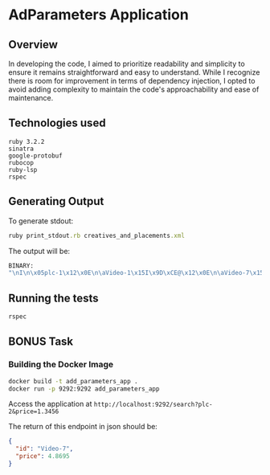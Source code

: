 # AdParameters Application

## Overview

In developing the code, I aimed to prioritize readability and simplicity to ensure it remains straightforward and easy to understand. While I recognize there is room for improvement in terms of dependency injection, I opted to avoid adding complexity to maintain the code's approachability and ease of maintenance. 


## Technologies used
```
ruby 3.2.2
sinatra
google-protobuf
rubocop
ruby-lsp
rspec
```

## Generating Output

To generate stdout:
```ruby
ruby print_stdout.rb creatives_and_placements.xml
```

The output will be:

```bash
BINARY:
"\nI\n\x05plc-1\x12\x0E\n\aVideo-1\x15I\x9D\xCE@\x12\x0E\n\aVideo-7\x15\xF2\xD2\x9B@\x12\x0F\n\bVideo-12\x15R\xA7\x83A\x12\x0F\n\bVideo-25\x15\x9B\xE6\x05A\n)\n\x05plc-2\x12\x0F\n\bVideo-12\x15R\xA7\x83A\x12\x0F\n\bVideo-25\x15\x9B\xE6\x05A\nI\n\x05plc-3\x12\x0E\n\aVideo-1\x15I\x9D\xCE@\x12\x0E\n\aVideo-7\x15\xF2\xD2\x9B@\x12\x0F\n\bVideo-12\x15R\xA7\x83A\x12\x0F\n\bVideo-25\x15\x9B\xE6\x05A\n\a\n\x05plc-4\n\a\n\x05plc-5\nI\n\x05plc-6\x12\x0E\n\aVideo-1\x15I\x9D\xCE@\x12\x0E\n\aVideo-7\x15\xF2\xD2\x9B@\x12\x0F\n\bVideo-12\x15R\xA7\x83A\x12\x0F\n\bVideo-25\x15\x9B\xE6\x05A\nY\n\x05plc-7\x12\x0E\n\aVideo-1\x15I\x9D\xCE@\x12\x0E\n\aVideo-4\x15\xE4\x83~?\x12\x0E\n\aVideo-7\x15\xF2\xD2\x9B@\x12\x0F\n\bVideo-12\x15R\xA7\x83A\x12\x0F\n\bVideo-25\x15\x9B\xE6\x05A\nI\n\x05plc-8\x12\x0E\n\aVideo-1\x15I\x9D\xCE@\x12\x0E\n\aVideo-7\x15\xF2\xD2\x9B@\x12\x0F\n\bVideo-12\x15R\xA7\x83A\x12\x0F\n\bVideo-25\x15\x9B\xE6\x05A"
```

## Running the tests

```bash
rspec
```

## BONUS Task

### Building the Docker Image

```bash
docker build -t add_parameters_app .
docker run -p 9292:9292 add_parameters_app
```

Access the application at 
`http://localhost:9292/search?plc-2&price=1.3456`

The return of this endpoint in json should be:

```json
{
  "id": "Video-7",
  "price": 4.8695
}
```
